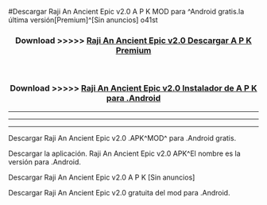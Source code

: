 #Descargar Raji An Ancient Epic v2.0  A P K MOD para ^Android gratis.la última versión[Premium]^[Sin anuncios] o41st



<div align="center">
<h3>Download >>>>> <a href="https://es-web.web.app/?es= ${title}">Raji An Ancient Epic v2.0  Descargar A P K Premium</a></h3><br>

<h3>Download >>>>> <a href="https://es-web.web.app/?es= ${title}">Raji An Ancient Epic v2.0  Instalador de A P K para .Android</a></h3>
</div>


----------------------------------------------------------

----------------------------------------------------------

----------------------------------------------------------

Descargar Raji An Ancient Epic v2.0  .APK^MOD^ para .Android gratis.

Descargar la aplicación. Raji An Ancient Epic v2.0  APK^El nombre es la versión para .Android.

Descargar Raji An Ancient Epic v2.0  A P K [Sin anuncios]

Descargar Raji An Ancient Epic v2.0  gratuita del mod para .Android.